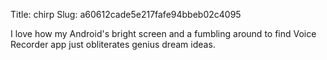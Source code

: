 Title: chirp
Slug: a60612cade5e217fafe94bbeb02c4095

I love how my Android's bright screen and a fumbling around to find Voice Recorder app just obliterates genius dream ideas.
